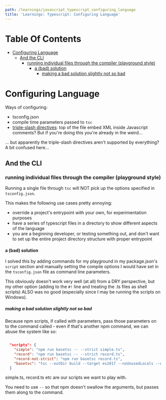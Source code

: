 ```yaml
---
path: /learnings/javascript_typescript_configuring_language
title: 'Learnings: Typescript: Configuring Language'
---
```

# Table Of Contents

<!-- toc -->

- [Configuring Language](#configuring-language)
  * [And the CLI](#and-the-cli)
    + [running individual files through the compiler (playground style)](#running-individual-files-through-the-compiler-playground-style)
      - [a (bad) solution](#a-bad-solution)
        * [making a bad solution slightly not so bad](#making-a-bad-solution-slightly-not-so-bad)

<!-- tocstop -->

# Configuring Language

Ways of configuring:

  * tsconfig.json
  * compile time parameters passed to `tsc`
  * [triple-slash directives](https://www.typescriptlang.org/docs/handbook/triple-slash-directives.html): top of the file embed XML inside Javascript comments? But if you're doing this you're already in the weird...

... but apparently the triple-slash directives aren't supported by everything? A bit confused here...

## And the CLI

### running individual files through the compiler (playground style)

Running a single file through `tsc` will NOT pick up the options specified in `tsconfig.json`.

This makes the following use cases pretty annoying:

  * override a project's entrypoint with your own, for experimentation purposes
  * have a series of typescript files in a directory to show different aspects of the language
  * you are a beginning developer, or testing something out, and don't want to set up the entire project directory structure with proper entrypoint

#### a (bad) solution

I solved this by adding commands for my playground in my package.json's `script` section and manually setting the compile options I would have set in the `tsconfig.json` file as command line parameters.

This obviously doesn't work very well (at all) from a DRY perspective, but my other option (adding to the `#!` line and treating the .ts files as shell scripts) ALSO was no good (especially since I may be running the scripts on Windows).

##### making a bad solution slightly not so bad

Because npm scripts, if called with parameters, pass those parameters on to the command called - even if that's another npm command, we can abuse the system like so:

```json

  "scripts": {
    "simple": "npm run basetsc -- --strict simple.ts",
    "record": "npm run basetsc -- --strict record.ts",
    "record-not-strict": "npm run basetsc record.ts",
    "basetsc": "tsc --outDir build --target es2017 --noUnusedLocals --noUnusedParameters --noImplicitReturns"
  }
```

simple.ts, record.ts etc are our scripts we want to play with.

You need to use `--` so that npm doesn't swallow the arguments, but passes them along to the command.

